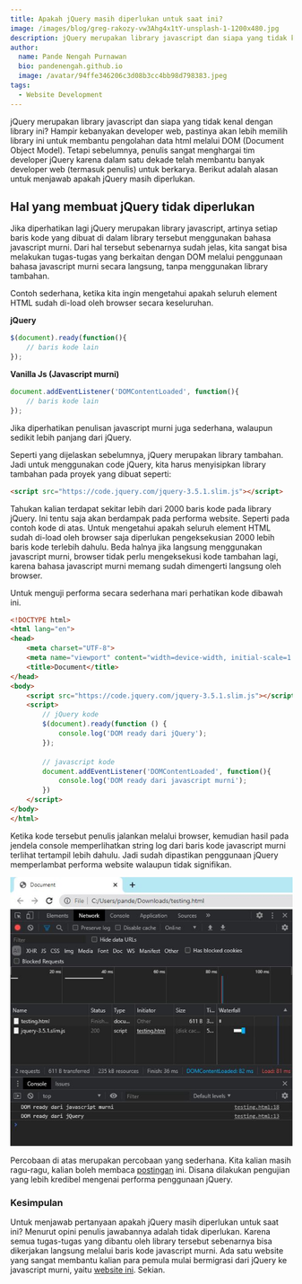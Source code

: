 ```yaml
---
title: Apakah jQuery masih diperlukan untuk saat ini?
image: /images/blog/greg-rakozy-vw3Ahg4x1tY-unsplash-1-1200x480.jpg
description: jQuery merupakan library javascript dan siapa yang tidak kenal dengan library ini? Hampir kebanyakan developer web, pastinya akan lebih memilih library ini untuk membantu pengolahan data html melalui DOM (Document Object Model). Tetapi sebelumnya, penulis sangat menghargai tim developer jQuery karena dalam satu dekade telah membantu banyak developer web (termasuk penulis) untuk berkarya. Berikut adalah alasan untuk menjawab apakah jQuery masih diperlukan.
author:
  name: Pande Nengah Purnawan
  bio: pandenengah.github.io
  image: /avatar/94ffe346206c3d08b3cc4bb98d798383.jpeg
tags:
  - Website Development
---
```

jQuery merupakan library javascript dan siapa yang tidak kenal dengan library ini? Hampir kebanyakan developer web, pastinya akan lebih memilih library ini untuk membantu pengolahan data html melalui DOM (Document Object Model). Tetapi sebelumnya, penulis sangat menghargai tim developer jQuery karena dalam satu dekade telah membantu banyak developer web (termasuk penulis) untuk berkarya. Berikut adalah alasan untuk menjawab apakah jQuery masih diperlukan.

## Hal yang membuat jQuery tidak diperlukan

Jika diperhatikan lagi jQuery merupakan library javascript, artinya setiap baris kode yang dibuat di dalam library tersebut menggunakan bahasa javascript murni. Dari hal tersebut sebenarnya sudah jelas, kita sangat bisa melakukan tugas-tugas yang berkaitan dengan DOM melalui penggunaan bahasa javascript murni secara langsung, tanpa menggunakan library tambahan.

Contoh sederhana, ketika kita ingin mengetahui apakah seluruh element HTML sudah di-load oleh browser secara keseluruhan.

__jQuery__
```js
$(document).ready(function(){
    // baris kode lain
});
```
__Vanilla Js (Javascript murni)__
```js
document.addEventListener('DOMContentLoaded', function(){
    // baris kode lain
});
```

Jika diperhatikan penulisan javascript murni juga sederhana, walaupun sedikit lebih panjang dari jQuery.

Seperti yang dijelaskan sebelumnya, jQuery merupakan library tambahan. Jadi untuk menggunakan code jQuery, kita harus menyisipkan library tambahan pada proyek yang dibuat seperti:

```html
<script src="https://code.jquery.com/jquery-3.5.1.slim.js"></script>
```

Tahukan kalian terdapat sekitar lebih dari 2000 baris kode pada library jQuery. Ini tentu saja akan berdampak pada performa website. Seperti pada contoh kode di atas. Untuk mengetahui apakah seluruh element HTML sudah di-load oleh browser saja diperlukan pengeksekusian 2000 lebih baris kode terlebih dahulu. Beda halnya jika langsung menggunakan javascript murni, browser tidak perlu mengeksekusi kode tambahan lagi, karena bahasa javascript murni memang sudah dimengerti langsung oleh browser.

Untuk menguji performa secara sederhana mari perhatikan kode dibawah ini.

```html
<!DOCTYPE html>
<html lang="en">
<head>
    <meta charset="UTF-8">
    <meta name="viewport" content="width=device-width, initial-scale=1.0">
    <title>Document</title>
</head>
<body>
    <script src="https://code.jquery.com/jquery-3.5.1.slim.js"></script>
    <script>
        // jQuery kode
        $(document).ready(function () {
            console.log('DOM ready dari jQuery');
        });
 
        // javascript kode
        document.addEventListener('DOMContentLoaded', function(){
            console.log('DOM ready dari javascript murni');
        })
    </script>
</body>
</html>
```


Ketika kode tersebut penulis jalankan melalui browser, kemudian hasil pada jendela console memperlihatkan string log dari baris kode javascript murni terlihat tertampil lebih dahulu. Jadi sudah dipastikan penggunaan jQuery memperlambat performa website walaupun tidak signifikan.

![Benchmark waktu loading jquery dan vanilla js](/images/blog/Capture.jpg)

Percobaan di atas merupakan percobaan yang sederhana. Kita kalian masih ragu-ragu, kalian boleh membaca [postingan](https://medium.com/@trombino.marco/you-might-not-need-jquery-a-2018-performance-case-study-aa6531d0b0c3) ini. Disana dilakukan pengujian yang lebih kredibel mengenai performa penggunaan jQuery.

### Kesimpulan
Untuk menjawab pertanyaan apakah jQuery masih diperlukan untuk saat ini? Menurut opini penulis jawabannya adalah tidak diperlukan. Karena semua tugas-tugas yang dibantu oleh library tersebut sebenarnya bisa dikerjakan langsung melalui baris kode javascript murni. Ada satu website yang sangat membantu kalian para pemula mulai bermigrasi dari jQuery ke javascript murni, yaitu [website ini](https://youmightnotneedjquery.com/). Sekian.
